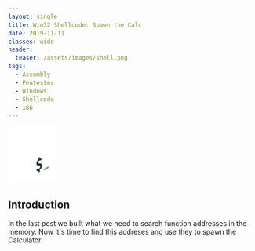 ```yaml
---
layout: single
title: Win32 Shellcode: Spawn the Calc
date: 2019-11-11
classes: wide
header:
  teaser: /assets/images/shell.png
tags:
  - Assembly
  - Pentester
  - Windows
  - Shellcode
  - x86
--- 
```

![](/assets/images/shell.png)<br>

## Introduction
In the last post we built what we need to search function addresses in the memory. Now it's time to find this addreses and use they to spawn the Calculator.

